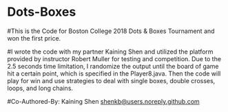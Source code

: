 # Dots-Boxes
#This is the Code for Boston College 2018 Dots & Boxes Tournament and won the first price.

#I wrote the code with my partner Kaining Shen and utilized the platform provided by instructor Robert Muller for testing and competition. Due to the 2.5 seconds time limitation, I randomize the output until the board of game hit a certain point, which is specified in the Player8.java. Then the code will play for win and use strategies to deal with single boxes, double crosses, loops, and long chains.

#Co-Authored-By: Kaining Shen <shenkb@users.noreply.github.com>
